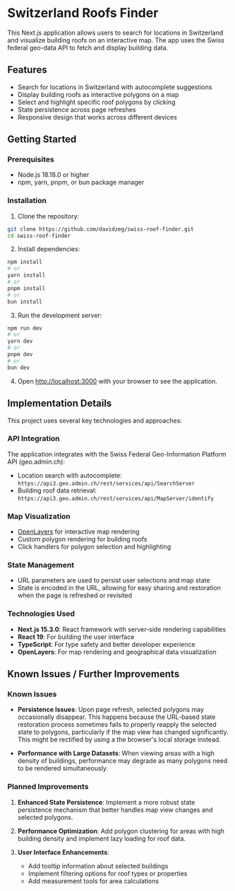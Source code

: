 # Switzerland Roofs Finder

This Next.js application allows users to search for locations in Switzerland and visualize building roofs on an interactive map. The app uses the Swiss federal geo-data API to fetch and display building data.

## Features

- Search for locations in Switzerland with autocomplete suggestions
- Display building roofs as interactive polygons on a map
- Select and highlight specific roof polygons by clicking
- State persistence across page refreshes
- Responsive design that works across different devices

## Getting Started

### Prerequisites

- Node.js 18.18.0 or higher
- npm, yarn, pnpm, or bun package manager

### Installation

1. Clone the repository:

```bash
git clone https://github.com/davidzeg/swiss-roof-finder.git
cd swiss-roof-finder
```

2. Install dependencies:

```bash
npm install
# or
yarn install
# or
pnpm install
# or
bun install
```

3. Run the development server:

```bash
npm run dev
# or
yarn dev
# or
pnpm dev
# or
bun dev
```

4. Open [http://localhost:3000](http://localhost:3000) with your browser to see the application.

## Implementation Details

This project uses several key technologies and approaches:

### API Integration

The application integrates with the Swiss Federal Geo-Information Platform API (geo.admin.ch):

- Location search with autocomplete: `https://api3.geo.admin.ch/rest/services/api/SearchServer`
- Building roof data retrieval: `https://api3.geo.admin.ch/rest/services/api/MapServer/identify`

### Map Visualization

- [OpenLayers](https://openlayers.org/) for interactive map rendering
- Custom polygon rendering for building roofs
- Click handlers for polygon selection and highlighting

### State Management

- URL parameters are used to persist user selections and map state
- State is encoded in the URL, allowing for easy sharing and restoration when the page is refreshed or revisited

### Technologies Used

- **Next.js 15.3.0**: React framework with server-side rendering capabilities
- **React 19**: For building the user interface
- **TypeScript**: For type safety and better developer experience
- **OpenLayers**: For map rendering and geographical data visualization

## Known Issues / Further Improvements

### Known Issues

- **Persistence Issues**: Upon page refresh, selected polygons may occasionally disappear. This happens because the URL-based state restoration process sometimes fails to properly reapply the selected state to polygons, particularly if the map view has changed significantly. This might be rectified by using a the browser's local storage instead.

- **Performance with Large Datasets**: When viewing areas with a high density of buildings, performance may degrade as many polygons need to be rendered simultaneously.

### Planned Improvements

1. **Enhanced State Persistence**: Implement a more robust state persistence mechanism that better handles map view changes and selected polygons.

2. **Performance Optimization**: Add polygon clustering for areas with high building density and implement lazy loading for roof data.

3. **User Interface Enhancements**:
   - Add tooltip information about selected buildings
   - Implement filtering options for roof types or properties
   - Add measurement tools for area calculations